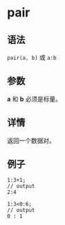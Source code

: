 # pair

## 语法

`pair(a, b)` 或 `a:b`

## 参数

**a** 和 **b** 必须是标量。

## 详情

返回一个数据对。

## 例子

```
1:3+1;
// output
2:4

1:3<0:6;
// output
0 : 1
```

